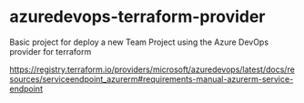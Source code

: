# azuredevops-terraform-provider

Basic project for deploy a new Team Project using the Azure DevOps provider for terraform

https://registry.terraform.io/providers/microsoft/azuredevops/latest/docs/resources/serviceendpoint_azurerm#requirements-manual-azurerm-service-endpoint
